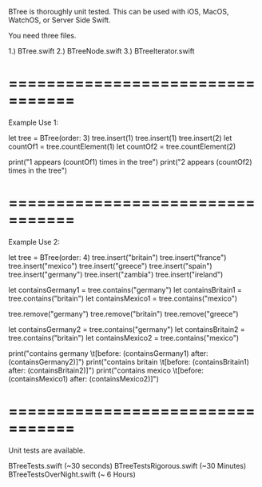 BTree is thoroughly unit tested. This can be used with iOS, MacOS, WatchOS, or Server Side Swift.

You need three files.

1.) BTree.swift
2.) BTreeNode.swift
3.) BTreeIterator.swift

=================================
=================================

Example Use 1:

let tree = BTree<Int>(order: 3)
tree.insert(1)
tree.insert(1)
tree.insert(2)
let countOf1 = tree.countElement(1)
let countOf2 = tree.countElement(2)

print("1 appears \(countOf1) times in the tree")
print("2 appears \(countOf2) times in the tree")

=================================
=================================

Example Use 2:

let tree = BTree<String>(order: 4)
tree.insert("britain")
tree.insert("france")
tree.insert("mexico")
tree.insert("greece")
tree.insert("spain")
tree.insert("germany")
tree.insert("zambia")
tree.insert("ireland")

let containsGermany1 = tree.contains("germany")
let containsBritain1 = tree.contains("britain")
let containsMexico1 = tree.contains("mexico")

tree.remove("germany")
tree.remove("britain")
tree.remove("greece")

let containsGermany2 = tree.contains("germany")
let containsBritain2 = tree.contains("britain")
let containsMexico2 = tree.contains("mexico")

print("contains germany \t[before: \(containsGermany1) after: \(containsGermany2)]")
print("contains britain \t[before: \(containsBritain1) after: \(containsBritain2)]")
print("contains mexico \t[before: \(containsMexico1) after: \(containsMexico2)]")

=================================
=================================

Unit tests are available.

BTreeTests.swift (~30 seconds)
BTreeTestsRigorous.swift (~30 Minutes)
BTreeTestsOverNight.swift (~ 6 Hours)
